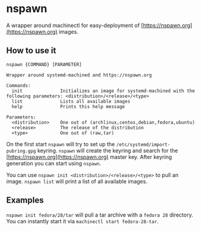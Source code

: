 # nspawn
A wrapper around machinectl for easy-deployment of [https://nspawn.org](https://nspawn.org) images.

## How to use it
```
nspawn {COMMAND} [PARAMETER]

Wrapper around systemd-machined and https://nspawn.org

Commands:
  init          	Initializes an image for systemd-machined with the following parameters: <distribution>/<release>/<type>
  list          	Lists all available images
  help          	Prints this help message

Parameters:
  <distribution>	One out of (archlinux,centos,debian,fedora,ubuntu)
  <release>     	The release of the distribution
  <type>        	One out of (raw,tar)
```

On the first start `nspawn` will try to set up the `/etc/systemd/import-pubring.gpg` keyring. `nspawn` will create the keyring and search for the [https://nspawn.org](https://nspawn.org) master key. After keyring generation you can start using `nspawn`.

You can use `nspawn init <distribution>/<release>/<type>` to pull an image. `nspawn list` will print a list of all available images.

## Examples

`nspawn init fedora/28/tar` will pull a tar archive with a `fedora 28` directory. You can instantly start it via `machinectl start fedora-28-tar`.
